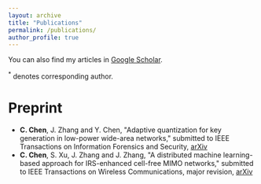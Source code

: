 ```yaml
---
layout: archive
title: "Publications"
permalink: /publications/
author_profile: true
---
```


You can also find my articles in [Google Scholar](https://scholar.google.com/citations?hl=en&user=-0znbV8AAAAJ&view_op=list_works&sortby=pubdate).

<sup>*</sup> denotes corresponding author.

# Preprint
* **C. Chen**, J. Zhang and Y. Chen, "Adaptive quantization for key generation in low-power wide-area networks," submitted to IEEE Transactions on Information Forensics and Security, [arXiv](https://arxiv.org/abs/2310.07853)
* **C. Chen**, S. Xu, J. Zhang and J. Zhang, "A distributed machine learning-based approach for IRS-enhanced
cell-free MIMO networks," submitted to IEEE Transactions on Wireless Communications, major revision, [arXiv](https://arxiv.org/abs/2301.08077)


